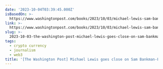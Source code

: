 ```yaml
---
date: '2023-10-04T03:39:45.000Z'
isBasedOn: >-
  https://www.washingtonpost.com/books/2023/10/03/michael-lewis-sam-bankman-fried
link: >-
  https://www.washingtonpost.com/books/2023/10/03/michael-lewis-sam-bankman-fried
slug: >-
  2023-10-03-the-washington-post-michael-lewis-goes-close-on-sam-bankman-fried-maybe
tags:
  - crypto currency
  - journalism
  - web3
title: '[The Washington Post] Michael Lewis goes close on Sam Bankman-Fried — maybe'
---
```


